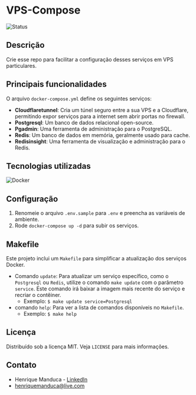 # VPS-Compose

![Status](https://img.shields.io/badge/Status-Em%20Desenvolvimento-yellow)

## Descrição

Crie esse repo para facilitar a configuração desses serviços em VPS particulares.

## Principais funcionalidades

O arquivo `docker-compose.yml` define os seguintes serviços:

- **Cloudflaretunnel**: Cria um túnel seguro entre a sua VPS e a Cloudflare, permitindo expor serviços para a internet sem abrir portas no firewall.
- **Postgresql**: Um banco de dados relacional open-source.
- **Pgadmin**: Uma ferramenta de administração para o PostgreSQL.
- **Redis**: Um banco de dados em memória, geralmente usado para cache.
- **Redisinsight**: Uma ferramenta de visualização e administração para o Redis.

## Tecnologias utilizadas

![Docker](https://img.shields.io/badge/docker-257bd6?style=for-the-badge&logo=docker&logoColor=white)

## Configuração

1. Renomeie o arquivo `.env.sample` para `.env` e preencha as variáveis de ambiente.
2. Rode `docker-compose up -d` para subir os serviços.

## Makefile

Este projeto inclui um `Makefile` para simplificar a atualização dos serviços Docker.

- Comando `update`:  Para atualizar um serviço específico, como o `Postgresql` ou `Redis`, utilize o comando `make update` com o parâmetro `service`. Este comando irá baixar a imagem mais recente do serviço e recriar o contêiner.
	- Exemplo: `$ make update service=Postgresql`
- comando  `help`: Para ver a lista de comandos disponíveis no `Makefile`.
	- Exemplo: `$ make help`

## Licença

Distribuído sob a licença MIT. Veja `LICENSE` para mais informações.

## Contato

- Henrique Manduca - [LinkedIn](https.linkedin.com/in/henrique-manduca)
- henriquemanduca@live.com